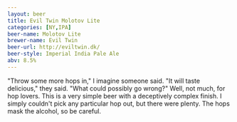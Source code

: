 ```yaml
---
layout: beer
title: Evil Twin Molotov Lite
categories: [NY,IPA]
beer-name: Molotov Lite
brewer-name: Evil Twin
beer-url: http://eviltwin.dk/
beer-style: Imperial India Pale Ale
abv: 8.5%
---
```


"Throw some more hops in," I imagine someone said. "It will taste delicious," they said. "What could possibly go wrong?"  Well, not much, for hop lovers. This is a very simple beer with a deceptively complex finish. I simply couldn't pick any particular hop out, but there were plenty.  The hops mask the alcohol, so be careful.
